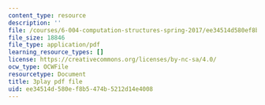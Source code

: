 ```yaml
---
content_type: resource
description: ''
file: /courses/6-004-computation-structures-spring-2017/ee34514d580ef8b5474b5212d14e4008_y5gPFB6uiYA.pdf
file_size: 18846
file_type: application/pdf
learning_resource_types: []
license: https://creativecommons.org/licenses/by-nc-sa/4.0/
ocw_type: OCWFile
resourcetype: Document
title: 3play pdf file
uid: ee34514d-580e-f8b5-474b-5212d14e4008
---
```

